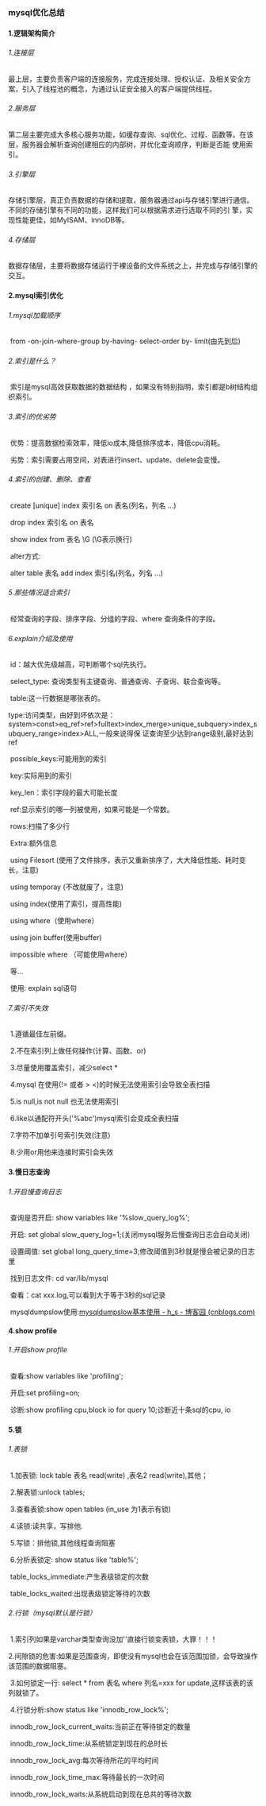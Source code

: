 ### 							    							 mysql优化总结

#### 1.逻辑架构简介

######  	1.连接层

​			最上层，主要负责客户端的连接服务，完成连接处理、授权认证、及相关安全方案，引入了线程池的概念，为通过认证安全接入的客户端提供线程。

###### 	 2.服务层

​			第二层主要完成大多核心服务功能，如缓存查询、sql优化、过程、函数等。在该层，服务器会解析查询创建相应的内部树，并优化查询顺序，判断是否能			使用索引。

###### 	3.引擎层

​			存储引擎层，真正负责数据的存储和提取，服务器通过api与存储引擎进行通信。不同的存储引擎有不同的功能，这样我们可以根据需求进行选取不同的引			擎，实现性能更佳，如MyISAM、innoDB等。

###### 	4.存储层

​			数据存储层，主要将数据存储运行于裸设备的文件系统之上，并完成与存储引擎的交互。



#### 2.mysql索引优化

######    1.mysql加载顺序

​		from -on-join-where-group by-having- select-order by- limit(由先到后)

###### 	2.索引是什么？

​		索引是mysql高效获取数据的数据结构 ，如果没有特别指明，索引都是b树结构组织索引。

###### 	3.索引的优劣势

​		优势：提高数据检索效率，降低io成本,降低排序成本，降低cpu消耗。

​		劣势：索引需要占用空间，对表进行insert、update、delete会变慢。

###### 	4.索引的创建、删除、查看

​			create [unique] index 索引名 on 表名(列名，列名 ...)

​			drop index 索引名 on 表名

​			show index from 表名 \G (\G表示换行)

​		alter方式:

​			alter table 表名 add index  索引名(列名，列名 ...)

###### 	5.那些情况适合索引

​		经常查询的字段、排序字段、分组的字段、where 查询条件的字段。

###### 	6.explain介绍及使用

​		id：越大优先级越高，可判断哪个sql先执行。

​		select_type: 查询类型有主键查询、普通查询、子查询、联合查询等。

​		table:这一行数据是哪张表的。

​		type:访问类型，由好到坏依次是：system>const>eq_ref>ref>fulltext>index_merge>unique_subquery>index_subquery_range>index>ALL,一般来说得保		证查询至少达到range级别,最好达到ref

​		possible_keys:可能用到的索引

​		key:实际用到的索引

​		key_len：索引字段的最大可能长度

​		ref:显示索引的哪一列被使用，如果可能是一个常数。

​		rows:扫描了多少行

​		Extra:额外信息

​			using Filesort (使用了文件排序，表示又重新排序了，大大降低性能、耗时变长，注意)

​			using temporay (不改就废了，注意)

​			using index(使用了索引，提高性能)

​			using where（使用where）

​			using join buffer(使用buffer)

​			impossible where （可能使用where）

​			等...

​		 使用: explain sql语句

###### 		7.索引不失效

​			1.遵循最佳左前缀。

​			2.不在索引列上做任何操作(计算、函数、or)

​			3.尽量使用覆盖索引，减少select *

​			4.mysql 在使用(!= 或者 > <)的时候无法使用索引会导致全表扫描

​			5.is null,is not null 也无法使用索引

​			6.like以通配符开头('%abc')mysql索引会变成全表扫描

​			7.字符不加单引号索引失效(注意)

​			8.少用or用他来连接时索引会失效

#### 3.慢日志查询

###### 	1.开启慢查询日志

​		查询是否开启: show variables like '%slow_query_log%';

​		开启: set global slow_query_log=1;(关闭mysql服务后慢查询日志会自动关闭)

​		设置阈值: set global long_query_time=3;修改阈值到3秒就是慢会被记录的日志里

​        找到日志文件: cd var/lib/mysql

​		查看：cat  xxx.log,可以看到大于等于3秒的sql记录

​	    mysqldumpslow使用:[mysqldumpslow基本使用 - h_s - 博客园 (cnblogs.com)](https://www.cnblogs.com/zhs0/p/10521043.html)

#### 4.show profile

###### 	1.开启show profile

​		查看:show variables like 'profiling';

​		开启:set  profiling=on;

​		诊断:show profiling cpu,block io for query 10;诊断近十条sql的cpu, io

#### 5.锁

###### 	1.表锁

​		1.加表锁: lock table 表名 read(write) ,表名2 read(write),其他；

​		2.解表锁:unlock tables;

​		3.查看表锁:show open tables (in_use 为1表示有锁)

​		4.读锁:读共享，写排他.

​		5.写锁：排他锁,其他线程查询阻塞

​		6.分析表锁定: show status like 'table%';

​			table_locks_immediate:产生表级锁定的次数

​			table_locks_waited:出现表级锁定等待的次数

###### 	2.行锁（mysql默认是行锁）

​		1.索引列如果是varchar类型查询没加''直接行锁变表锁，大罪！！！

​		2.间隙锁的危害:如果是范围查询，即使没有mysql也会在该范围加锁，会导致操作该范围的数据阻塞。	

​		3.如何锁定一行: select * from 表名  where 列名=xxx for update,这样该表的该列就锁了。

​		4.行锁分析:show status like 'innodb_row_lock%';

​			innodb_row_lock_current_waits:当前正在等待锁定的数量

​			innodb_row_lock_time:从系统锁定到现在的总时长

​			innodb_row_lock_avg:每次等待所花的平均时间

​			innodb_row_lock_time_max:等待最长的一次时间

​			innodb_row_lock_waits:从系统启动到现在总共的等待次数



​			











​		







​			

​		

​			
